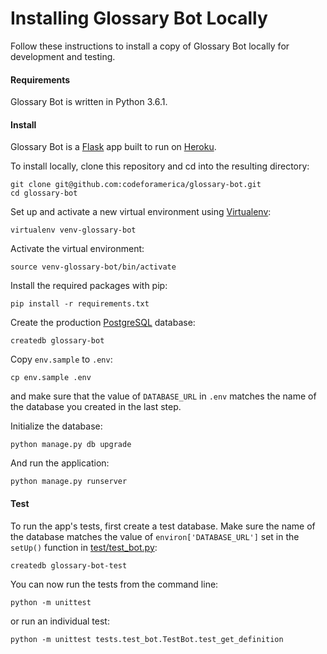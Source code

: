 # Installing Glossary Bot Locally

Follow these instructions to install a copy of Glossary Bot locally for development and testing.

#### Requirements

Glossary Bot is written in Python 3.6.1.

#### Install

Glossary Bot is a [Flask](http://flask.pocoo.org/) app built to run on [Heroku](https://heroku.com/).

To install locally, clone this repository and cd into the resulting directory:

```
git clone git@github.com:codeforamerica/glossary-bot.git
cd glossary-bot
```

Set up and activate a new virtual environment using [Virtualenv](https://github.com/codeforamerica/howto/blob/master/Python-Virtualenv.md):

```
virtualenv venv-glossary-bot
```

Activate the virtual environment:

```
source venv-glossary-bot/bin/activate
```

Install the required packages with pip:

```
pip install -r requirements.txt
```

Create the production [PostgreSQL](https://github.com/codeforamerica/howto/blob/master/PostgreSQL.md) database:

```
createdb glossary-bot
```

Copy `env.sample` to `.env`:

```
cp env.sample .env
```

and make sure that the value of `DATABASE_URL` in `.env` matches the name of the database you created in the last step.

Initialize the database:

```
python manage.py db upgrade
```

And run the application:

```
python manage.py runserver
```

#### Test

To run the app's tests, first create a test database. Make sure the name of the database matches the value of `environ['DATABASE_URL']` set in the `setUp()` function in [test/test_bot.py](https://github.com/codeforamerica/glossary-bot/blob/master/tests/test_bot.py):

```
createdb glossary-bot-test
```

You can now run the tests from the command line:

```
python -m unittest
```

or run an individual test:

```
python -m unittest tests.test_bot.TestBot.test_get_definition
```
